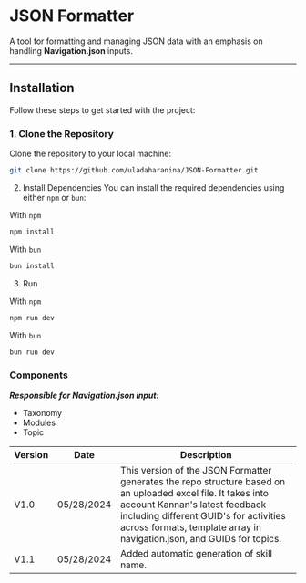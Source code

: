 # JSON Formatter

A tool for formatting and managing JSON data with an emphasis on handling **Navigation.json** inputs.

---

## Installation

Follow these steps to get started with the project:

### 1. Clone the Repository

Clone the repository to your local machine:

```bash
git clone https://github.com/uladaharanina/JSON-Formatter.git
```

2. Install Dependencies
   You can install the required dependencies using either `npm` or `bun`:

With `npm`

```bash
npm install
```

With `bun`

```bash
bun install
```

3. Run

With `npm`

```bash
npm run dev
```

With `bun`

```bash
bun run dev
```

### Components

**_Responsible for Navigation.json input:_**

- Taxonomy
- Modules
- Topic


| Version    | Date | Description |
| -------- | ------- | ----------- |
| V1.0  | 05/28/2024    | This version of the JSON Formatter generates the repo structure based on an uploaded excel file. It takes into account Kannan's latest feedback including different GUID's for activities across formats, template array in navigation.json, and GUIDs for topics. |
| V1.1  | 05/28/2024    | Added automatic generation of skill name. |
